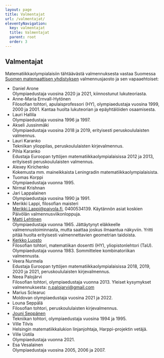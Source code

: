 ```yaml
---
layout: page
title: Valmentajat
url: /valmentajat/
eleventyNavigation:
  key: valmentajat
  title: Valmentajat
  parent: root
  order: 3
---
```

## Valmentajat

Matematiikkaolympialaisiin tähtäävästä valmennuksesta vastaa Suomessa
[Suomen matemaattisen yhdistyksen][smy] valmennusjaosto ja sen vapaaehtoiset:

*  Daniel Arone<br/>
   Olympiaedustaja vuosina 2020 ja 2021, kiinnostunut lukuteoriasta.
*  Anne-Maria Ernvall-Hytönen<br/>
   Filosofian tohtori, apulaisprofessori (HY), olympiaedustaja vuosina 1999, 2000 ja 2001.
   Kantaa huolta lukuteorian ja epäyhtälöiden osaamisesta.
*  Lauri Hallila<br/> Olympiaedustaja vuosina 1996 ja 1997.
*  Akseli Jussinmäki<br/> Olympiaedustaja vuosina 2018 ja 2019, erityisesti peruskoululaisten valmennus.
*  Lauri Karanko <br/> Tekniikan ylioppilas, peruskoululaisten kirjevalmennus.
*  Pihla Karanko <br/> Edustaja Euroopan tyttöjen matematiikkaolympialaisissa 2012 ja 2013, erityisesti peruskoululaisten valmennus.
*  Alexey Kirichenko<br/>
   Kokemusta mm. maineikkaista Leningradin matematiikkaolympialaisista.
*  Tuomas Korppi<br/>
   Olympiaedustaja vuonna 1995.
*  Nirmal Krishnan<br/>
*  Jari Lappalainen<br/> Olympiaedustaja vuosina 1990 ja 1991.
*  Merikki Lappi, filosofian maisteri<br/>
   Merikki.Lappi@paivola.fi, 0400534139.
   Käytännön asiat koskien Päivölän valmennusviikonloppuja.
*  [Matti Lehtinen][matti]<br/>
   Olympiaedustaja vuonna 1965. Jättäytynyt eläkkeelle valmennustoiminnasta, mutta saattaa joskus ilmaantua näkyviin.
   Yritti pitää huolta erityisesti valmennettavien geometrian taidoista.
*  [Kerkko Luosto][kluosto]<br/>
   Filosofian tohtori, matematiikan dosentti (HY), yliopistonlehtori (TaU).
   Olympiaedustaja vuonna 1983.
   Sommittelee kombinatoriikan valmennusta.
*  Veera Nurmela<br/> Edustaja Euroopan tyttöjen matematiikkaolympialaisissa 2018, 2019, 2020 ja 2021, peruskoululaisten kirjevalmennus.
*  Neea Palojärvi<br/> Filosofian tohtori, olympiaedustaja vuonna 2013.
   Yleiset kysymykset valmennuksesta: n.palojarvi@gmail.com
*  Marius Sclearuc <br/> Moldovan olympiaedustaja vuosina 2021 ja 2022.   
*  Louna Seppälä<br/>
   Filosofian tohtori, peruskoululaisten kirjevalmennus.
*  [Jouni Seppänen][jks]<br/> Tekniikan tohtori, olympiaedustaja vuosina 1994 ja 1995.
*  Ville Tilvis<br/>
   Helsingin matematiikkalukion linjanjohtaja, Harppi-projektin vetäjä.
*  Ville Uotila<br/>
   Olympiaedustaja vuonna 2021.
*  Esa Vesalainen<br/>
   Olympiaedustaja vuosina 2005, 2006 ja 2007.

[smy]: http://www.matemaattinenyhdistys.fi/
[ahonkela]: http://www.iki.fi/ahonkela/
[matti]: http://www.elisanet.fi/matti.t.lehtinen/
[kluosto]: https://www.tuni.fi/fi/kerkko-luosto
[jks]: http://www.iki.fi/jks/

<!--
*  Otte Heinävaara<br/> Olympiaedustaja vuosina 2012 ja 2013.
*  Asla Heiskanen<br/> Olympiaedustaja vuonna 2020.
*  Olli Hirviniemi<br/>Olympiaedustaja vuosina 2010 ja 2011.
*  [Antti Honkela][ahonkela]<br/> Olympiaedustaja vuonna 1997.
*  Olli Järviniemi<br/> Olympiaedustaja vuosina 2017, 2018 ja 2019.
*  Jaakko Seppälä<br/>
   Filosofian maisteri, edustaja Pohjoismaisessa matematiikkakilpailussa 2007.
*  Joni Teräväinen<br/> Filosofian tohtori, olympiaedustaja vuosina 2011, 2012 ja 2013.

